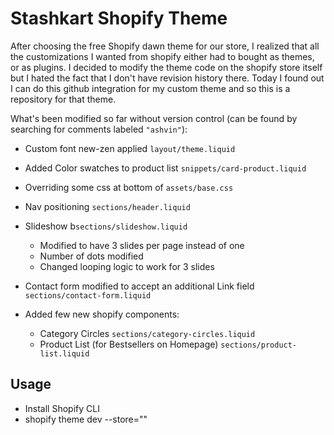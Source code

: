 # Stashkart Shopify Theme

After choosing the free Shopify dawn theme for our store, I realized that all the customizations I wanted from shopify either had to bought as themes, or as plugins.
I decided to modify the theme code on the shopify store itself but I hated the fact that I don't have revision history there. 
Today I found out I can do this github integration for my custom theme and so this is a repository for that theme.

What's been modified so far without version control (can be found by searching for comments labeled `"ashvin"`):

- Custom font new-zen applied `layout/theme.liquid`
- Added Color swatches to product list `snippets/card-product.liquid`
- Overriding some css at bottom of `assets/base.css` 

- Nav positioning `sections/header.liquid`
- Slideshow b`sections/slideshow.liquid` 
  - Modified to have 3 slides per page instead of one
  - Number of dots modified
  - Changed looping logic to work for 3 slides
- Contact form modified to accept an additional Link field `sections/contact-form.liquid`
- Added few new shopify components:
  - Category Circles  `sections/category-circles.liquid`
  - Product List (for Bestsellers on Homepage) `sections/product-list.liquid`

## Usage

- Install Shopify CLI
- shopify theme dev --store="<your-store-url>"